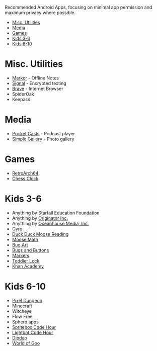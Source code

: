 Recommended Android Apps, focusing on minimal app permission and maximum privacy where possible.


- [Misc. Utilities](#misc-utilities)
- [Media](#media)
- [Games](#games)
- [Kids 3-6](#kids-3-6)
- [Kids 6-10](#kids-6-10)

# Misc. Utilities
- [Markor](https://play.google.com/store/apps/details?id=net.gsantner.markor) - Offline Notes
- [Signal](https://play.google.com/store/apps/details?id=org.thoughtcrime.securesms) - Encrypted texting
- [Brave](https://play.google.com/store/apps/details?id=com.brave.browser) - Internet Browser
- SpiderOak
- Keepass

# Media
- [Pocket Casts](https://play.google.com/store/apps/details?id=au.com.shiftyjelly.pocketcasts) - Podcast player
- [Simple Gallery](https://play.google.com/store/apps/details?id=es.soryapps.simplegallery) - Photo gallery

# Games
- [RetroArch64](https://play.google.com/store/apps/details?id=com.retroarch.aarch64)
- [Chess Clock](https://play.google.com/store/apps/details?id=fr.kazalox.android.gameclockdeluxe)

# Kids 3-6
- Anything by [Starfall Education Foundation](https://play.google.com/store/apps/developer?id=Starfall+Education+Foundation)
- Anything by [Originator Inc.](https://play.google.com/store/apps/dev?id=7628981794576448351)
- Anything by [Oceanhouse Media, Inc.](https://play.google.com/store/apps/dev?id=6785444890720651855)
- [Gyro](https://play.google.com/store/apps/details?id=pl.submachine.gyro)
- [Duck Duck Moose Reading](https://play.google.com/store/apps/details?id=com.duckduckmoosedesign.kindread)
- [Moose Math](https://play.google.com/store/apps/details?id=com.duckduckmoosedesign.km)
- [Bug Art](https://play.google.com/store/apps/details?id=com.littlebitstudio.BugArt2)
- [Bugs and Buttons](https://play.google.com/store/apps/details?id=com.littlebitstudio.BugsAndButtons)
- [Markers](https://play.google.com/store/apps/details?id=org.dsandler.apps.markers)
- [Toddler Lock](https://play.google.com/store/apps/details?id=marcone.toddlerlock)
- [Khan Academy](https://play.google.com/store/apps/details?id=org.khankids.android)

# Kids 6-10
- [Pixel Dungeon](https://play.google.com/store/apps/details?id=com.watabou.pixeldungeon)
- [Minecraft](https://play.google.com/store/apps/details?id=com.mojang.minecraftpe)
- Witcheye
- Flow Free
- Sphero apps
- [Spritebox Code Hour](https://play.google.com/store/apps/details?id=com.lightbot.SpriteBoxCoding)
- [Lightbot Code Hour](https://play.google.com/store/apps/details?id=com.lightbot.lightbothoc)
- [Dipdap](https://play.google.com/store/apps/details?id=air.air.uk.co.cubeinteractive.dipdap.paid)
- [World of Goo](https://play.google.com/store/apps/details?id=com.twodboy.worldofgoofull)
